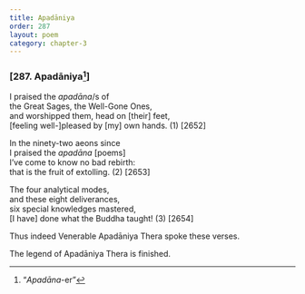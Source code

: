 ```yaml
---
title: Apadāniya
order: 287
layout: poem
category: chapter-3
---
```


### \[287. Apadāniya[^1]\]

I praised the *apadāna*/s of  
the Great Sages, the Well-Gone Ones,  
and worshipped them, head on \[their\] feet,  
\[feeling well-\]pleased by \[my\] own hands. (1) \[2652\]

In the ninety-two aeons since  
I praised the *apadāna* \[poems\]  
I’ve come to know no bad rebirth:  
that is the fruit of extolling. (2) \[2653\]

The four analytical modes,  
and these eight deliverances,  
six special knowledges mastered,  
\[I have\] done what the Buddha taught! (3) \[2654\]

Thus indeed Venerable Apadāniya Thera spoke these verses.

The legend of Apadāniya Thera is finished.

[^1]: “*Apadāna*-er”
